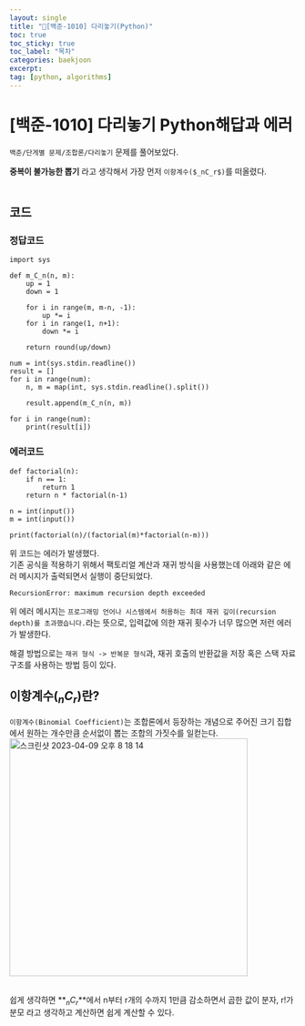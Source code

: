 ```yaml
---
layout: single
title: "📘[백준-1010] 다리놓기(Python)"
toc: true
toc_sticky: true
toc_label: "목차"
categories: baekjoon
excerpt:
tag: [python, algorithms]
---
```


# [백준-1010] 다리놓기 Python해답과 에러
`백준/단게별 문제/조합론/다리놓기` 문제를 풀어보았다.  

**중복이 불가능한 뽑기** 라고 생각해서 가장 먼저 `이항계수($_nC_r$)`를 떠올렸다.  
<br>

## 코드
### 정답코드
```
import sys

def m_C_n(n, m):
    up = 1
    down = 1

    for i in range(m, m-n, -1):
        up *= i
    for i in range(1, n+1):
        down *= i
    
    return round(up/down)
        
num = int(sys.stdin.readline())
result = []
for i in range(num):
    n, m = map(int, sys.stdin.readline().split())  

    result.append(m_C_n(n, m))

for i in range(num):
    print(result[i])
```

### 에러코드
```
def factorial(n):
    if n == 1:      
        return 1    
    return n * factorial(n-1)    

n = int(input())
m = int(input())

print(factorial(n)/(factorial(m)*factorial(n-m)))
```  
위 코드는 에러가 발생했다.  
기존 공식을 적용하기 위해서 팩토리얼 계산과 재귀 방식을 사용했는데 아래와 같은 에러 메시지가 출력되면서 실행이 중단되었다.
<br>
```
RecursionError: maximum recursion depth exceeded
```  
위 에러 메시지는 `프로그래밍 언어나 시스템에서 허용하는 최대 재귀 깊이(recursion depth)를 초과했습니다.`라는 뜻으로, 입력값에 의한 재귀 횟수가 너무 많으면 저런 에러가 발생한다.  

해결 방법으로는 `재귀 형식 -> 반복문 형식`과, 재귀 호출의 반환값을 저장 혹은 스택 자료구조를 사용하는 방법 등이 있다.  

## 이항계수($_nC_r$)란?
`이항계수(Binomial Coefficient)`는 조합론에서 등장하는 개념으로 주어진 크기 집합에서 원하는 개수만큼 순서없이 뽑는 조합의 가짓수를 일컫는다.
<br>
<img width="418" alt="스크린샷 2023-04-09 오후 8 18 14" src="https://user-images.githubusercontent.com/104587537/230769455-7710fc2e-d00e-49c4-bd72-6cfd160bd0ec.png">  
<br>

쉽게 생각하면 **$_nC_r$**에서 n부터 r개의 수까지 1만큼 감소하면서 곱한 값이 분자, r!가 분모 라고 생각하고 계산하면 쉽게 계산할 수 있다.  
